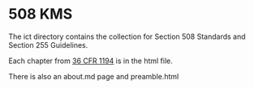 # 508 KMS
The ict directory contains the collection for Section 508 Standards and Section 255 Guidelines.

Each chapter from [36 CFR 1194](https://www.govinfo.gov/content/pkg/CFR-2019-title36-vol3/xml/CFR-2019-title36-vol3-part1194.xml) is in the html file.

There is also an about.md page and preamble.html
